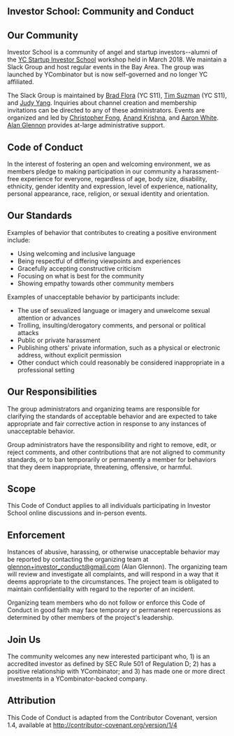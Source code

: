 ## Investor School: Community and Conduct

## Our Community

Investor School is a community of angel and startup investors--alumni of the [YC Startup Investor School](https://investor.startupschool.org/) workshop held in March 2018. We maintain a Slack Group and host regular events in the Bay Area. The group was launched by YCombinator but is now self-governed and no longer YC affiliated.  

The Slack Group is maintained by [Brad Flora](https://angel.co/brad-flora) (YC S11), [Tim Suzman](https://angel.co/tim-s) (YC S11), and [Judy Yang](https://angel.co/judy-yang). Inquiries about channel creation and membership invitations can be directed to any of these administrators. Events are organized and led by [Christopher Fong](https://angel.co/christopher-fong), [Anand Krishna](https://angel.co/anand108), and [Aaron White](http://www.vistawealth.com/our-team/aaron-white). [Alan Glennon](https://angel.co/glennon) provides at-large administrative support.

## Code of Conduct

In the interest of fostering an open and welcoming environment, we as members pledge to making participation in our community a harassment-free experience for everyone, regardless of age, body size, disability, ethnicity, gender identity and expression, level of experience, nationality, personal appearance, race, religion, or sexual identity and orientation.

## Our Standards

Examples of behavior that contributes to creating a positive environment include:

* Using welcoming and inclusive language
* Being respectful of differing viewpoints and experiences
* Gracefully accepting constructive criticism
* Focusing on what is best for the community
* Showing empathy towards other community members

Examples of unacceptable behavior by participants include:

* The use of sexualized language or imagery and unwelcome sexual attention or advances
* Trolling, insulting/derogatory comments, and personal or political attacks
* Public or private harassment
* Publishing others' private information, such as a physical or electronic address, without explicit permission
* Other conduct which could reasonably be considered inappropriate in a professional setting

## Our Responsibilities

The group administrators and organizing teams are responsible for clarifying the standards of acceptable behavior and are expected to take appropriate and fair corrective action in response to any instances of unacceptable behavior.

Group administrators have the responsibility and right to remove, edit, or reject comments, and other contributions that are not aligned to community standards, or to ban temporarily or permanently a member for behaviors that they deem inappropriate, threatening, offensive, or harmful.

## Scope

This Code of Conduct applies to all individuals participating in Investor School online discussions and in-person events.

## Enforcement

Instances of abusive, harassing, or otherwise unacceptable behavior may be reported by contacting the organizing team at glennon+investor_conduct@gmail.com (Alan Glennon). The organizing team will review and investigate all complaints, and will respond in a way that it deems appropriate to the circumstances. The project team is obligated to maintain confidentiality with regard to the reporter of an incident.

Organizing team members who do not follow or enforce this Code of Conduct in good faith may face temporary or permanent repercussions as determined by other members of the project's leadership.

## Join Us 
The community welcomes any new interested participant who, 1) is an accredited investor as defined by SEC Rule 501 of Regulation D; 2) has a positive relationship with YCombinator; and 3) has made one or more direct investments in a YCombinator-backed company.

## Attribution

This Code of Conduct is adapted from the Contributor Covenant, version 1.4, available at http://contributor-covenant.org/version/1/4
